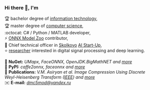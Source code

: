 ### Hi there 👋, I'm

🏆 bachelor degree of [information technology](https://mtuci.ru/?lang=en),  
🏆 master degree of [computer science](https://en.misis.ru/),  
:octocat: C# / Python / MATLAB developer,  
⚡ [ONNX Model Zoo](https://github.com/onnx/models) contributor,  
🔭 Chief technical officer in [Skolkovo](https://sk.ru/) [AI Start-Up](https://smartmealservice.com/en/home-2),  
⭐ [researcher](https://www.researchgate.net/profile/Valery_Asiryan) interested in digital signal processing and deep learning.  

💎 **NuGet:** *UMapx, FaceONNX, OpenJDK.BigMathNET and [more](https://www.nuget.org/profiles/asiryan)*  
💎 **PyPI:** *caffe2onnx, faceonnx and [more](https://pypi.org/user/asiryan/)*  
📰 **Publications:** *V.M. Asiryan et al. Image Compression Using Discrete Weyl-Heisenberg Transform ([IEEE](https://ieeexplore.ieee.org/document/9117707)) and [more](Publications)*  
✉️ **E-mail:** *[dmc5mod@yandex.ru](mailto:dmc5mod@yandex.ru)*  

<!--
**asiryan/asiryan** is a ✨ _special_ ✨ repository because its `README.md` (this file) appears on your GitHub profile.

Here are some ideas to get you started:

- 🔭 I’m currently working on ...
- 🌱 I’m currently learning ...
- 👯 I’m looking to collaborate on ...
- 🤔 I’m looking for help with ...
- 💬 Ask me about ...
- 📫 How to reach me: ...
- 😄 Pronouns: ...
- ⚡ Fun fact: ...
-->
